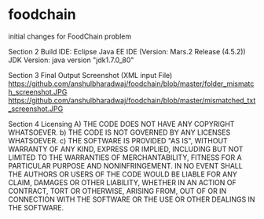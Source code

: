 # foodchain
initial changes for FoodChain problem

Section 2
Build IDE: Eclipse Java EE IDE (Version: Mars.2 Release (4.5.2))
JDK Version: java version "jdk1.7.0_80"

Section 3
Final Output Screenshot (XML input File)
https://github.com/anshulbharadwaj/foodchain/blob/master/folder_mismatch_screenshot.JPG
https://github.com/anshulbharadwaj/foodchain/blob/master/mismatched_txt_screenshot.JPG

Section 4 
Licensing 
A)	THE CODE DOES NOT HAVE ANY COPYRIGHT WHATSOEVER. 
b)	THE CODE IS NOT GOVERNED BY ANY LICENSES WHATSOEVER. 
c)	THE SOFTWARE IS PROVIDED "AS IS", WITHOUT WARRANTY OF ANY KIND, EXPRESS OR IMPLIED, INCLUDING BUT NOT LIMITED TO THE WARRANTIES OF MERCHANTABILITY, FITNESS FOR A PARTICULAR PURPOSE AND NONINFRINGEMENT. IN NO EVENT SHALL THE AUTHORS OR USERS OF THE CODE WOULD BE LIABLE FOR ANY CLAIM, DAMAGES OR OTHER LIABILITY, WHETHER IN AN ACTION OF CONTRACT, TORT OR OTHERWISE, ARISING FROM, OUT OF OR IN CONNECTION WITH THE SOFTWARE OR THE USE OR OTHER DEALINGS IN THE SOFTWARE.
